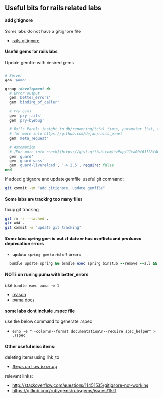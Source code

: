## Useful bits for rails related labs

#### add gitignore
Some labs do not have a gitignore file

* [rails.gitignore](https://github.com/github/gitignore/blob/master/Rails.gitignore)


#### Useful gems for rails labs

Update gemfile with desired gems

 ```ruby
 
 # Server
 gem 'puma'
 
 group :development do
   # Error output
   gem 'better_errors'
   gem 'binding_of_caller'
   
   # Pry gems
   gem 'pry-rails'
   gem 'pry-byebug'
   
   # Rails Panel: insight to db/rendering/total times, parameter list, rendered views and more
   # for more info https://github.com/dejan/rails_panel
   gem 'meta_request'
   
   # Automation
   # [For more info check](https://gist.github.com/ozPop/17ca00f63728f4656416592c83fef290)
   gem 'guard'
   gem 'guard-sass'
   gem 'guard-livereload', '~> 2.5', require: false
 end
 ```
 
If added gitignore and update gemfile, useful git command:

 ```bash
 git commit -am "add gitignore, update gemfile"
 ```

#### Some labs are tracking too many files
fixup git tracking

 ```bash
 git rm -r --cached .
 git add .
 git commit -m "update git tracking"
 ```

#### Some labs spring gem is out of date or has conflicts and produces deprecation errors

* update `spring gem` to rid off errors
 ```ruby
   bundle update spring && bundle exec spring binstub --remove --all && bundle exec spring binstub --all
 ```

#### NOTE on runing puma with better_errors

use `bundle exec puma -w 1`

* [reason](https://github.com/charliesome/better_errors#unicorn-puma-and-other-multi-worker-servers)
* [puma docs](https://github.com/puma/puma#clustered-mode)


#### some labs dont include .rspec file
use the below command to generate .rspec

* `echo -e "--color\n--format documentation\n--require spec_helper" > .rspec`

#### Other useful misc items:

deleting items using link_to

* [Steps on how to setup](http://stackoverflow.com/a/35271656/6664582)



relevant links:

* http://stackoverflow.com/questions/11451535/gitignore-not-working
* https://github.com/rubygems/rubygems/issues/1551
